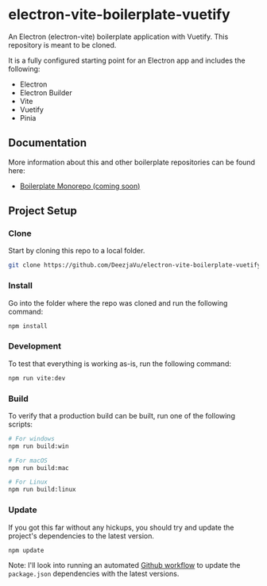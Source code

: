 # electron-vite-boilerplate-vuetify

An Electron (electron-vite) boilerplate application with Vuetify.
This repository is meant to be cloned.

It is a fully configured starting point for an Electron app and includes the following:

- Electron
- Electron Builder
- Vite
- Vuetify
- Pinia

## Documentation

More information about this and other boilerplate repositories can be found here:

<!-- TODO: fix boilerplate monorepo url -->

<!-- - [Boilerplate Monorepo](https://github.com/DeezjaVu/boilerplate-monorepo) -->

- [Boilerplate Monorepo (coming soon)](https://github.com/DeezjaVu)

## Project Setup

### Clone

Start by cloning this repo to a local folder.

```bash
git clone https://github.com/DeezjaVu/electron-vite-boilerplate-vuetify.git
```

### Install

Go into the folder where the repo was cloned and run the following command:

```bash
npm install
```

### Development

To test that everything is working as-is, run the following command:

```bash
npm run vite:dev
```

### Build

To verify that a production build can be built, run one of the following scripts:

```bash
# For windows
npm run build:win

# For macOS
npm run build:mac

# For Linux
npm run build:linux
```

### Update

If you got this far without any hickups, you should try and update the project's dependencies to the latest version.

```bash
npm update
```

Note: I'll look into running an automated [Github workflow](https://docs.github.com/en/actions/writing-workflows/about-workflows) to update the `package.json` dependencies with the latest versions.
